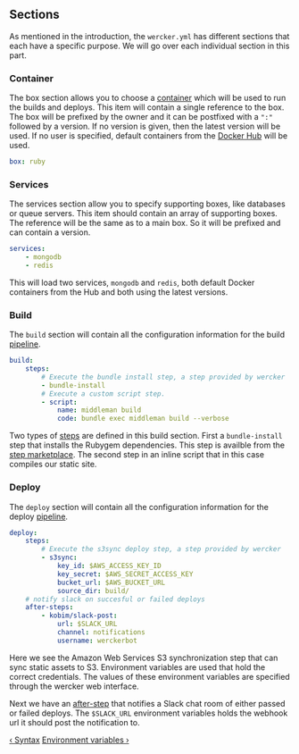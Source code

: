 ## Sections

As mentioned in the introduction, the `wercker.yml` has different
sections that each have a specific purpose. We will go over each
individual section in this part.

### Container

The box section allows you to choose a
[container](/learn/containers/01_introduction.html) which will be used
to run the builds and deploys. This item will contain a single reference
to the box. The box will be prefixed by the owner and it can be
postfixed with a `":"` followed by a version. If no version is given, then
the latest version will be used. If no user is specified, default
containers from the [Docker Hub](/learn/containers/02_docker-hub.html) will be used.

```yaml
box: ruby
```

### Services

The services section allow you to specify supporting boxes, like databases or queue servers. This item should contain an array of supporting boxes. The reference will be the same as to a main box. So it will be prefixed and can contain a version.

```yaml
services:
    - mongodb
    - redis
```

This will load two services, `mongodb` and `redis`, both default Docker
containers from the Hub and both using the latest versions.

### Build

The `build` section will contain all the configuration information for the build
[pipeline](/learn/pipelines/01_introduction.html).

```yaml
build:
    steps:
        # Execute the bundle install step, a step provided by wercker
        - bundle-install
        # Execute a custom script step.
        - script:
            name: middleman build
            code: bundle exec middleman build --verbose
```

Two types of [steps](/learn/steps/01_introduction.html) are defined in this build section. First a
`bundle-install` step that installs the Rubygem dependencies. This step
is availble from the [step marketplace](/learn/steps/06_step-registry.html). The second step in an inline
script that in this case compiles our static site.

### Deploy

The `deploy` section will contain all the configuration information for the deploy
[pipeline](/learn/pipelines/01_introduction.html).

```yaml
deploy:
    steps:
        # Execute the s3sync deploy step, a step provided by wercker
        - s3sync:
            key_id: $AWS_ACCESS_KEY_ID
            key_secret: $AWS_SECRET_ACCESS_KEY
            bucket_url: $AWS_BUCKET_URL
            source_dir: build/
    # notify slack on succesful or failed deploys
    after-steps:
        - kobim/slack-post:
            url: $SLACK_URL
            channel: notifications
            username: werckerbot
```

Here we see the Amazon Web Services S3 synchronization step that can
sync static assets to S3. Environment variables are used that hold the
correct credentials. The values of these environment variables are
specified through the wercker web interface.

Next we have an [after-step](/learn/steps/03_after-steps.html) that notifies a Slack chat room of either
passed or failed deploys. The `$SLACK_URL` environment variables holds
the webhook url it should post the notification to.

[&lsaquo; Syntax](/learn/wercker-yml/02_syntax.html "nav previous yml")
[Environment variables &rsaquo;](/learn/wercker-yml/04_environment-variables.html "nav next yml")

